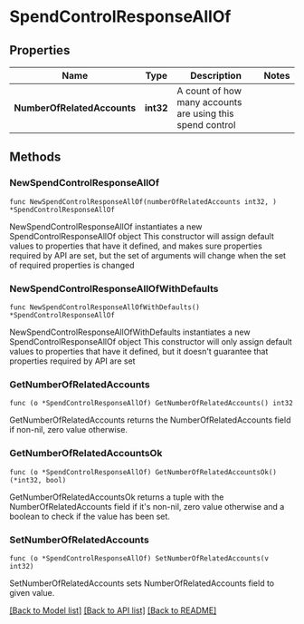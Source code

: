 # SpendControlResponseAllOf

## Properties

Name | Type | Description | Notes
------------ | ------------- | ------------- | -------------
**NumberOfRelatedAccounts** | **int32** | A count of how many accounts are using this spend control | 

## Methods

### NewSpendControlResponseAllOf

`func NewSpendControlResponseAllOf(numberOfRelatedAccounts int32, ) *SpendControlResponseAllOf`

NewSpendControlResponseAllOf instantiates a new SpendControlResponseAllOf object
This constructor will assign default values to properties that have it defined,
and makes sure properties required by API are set, but the set of arguments
will change when the set of required properties is changed

### NewSpendControlResponseAllOfWithDefaults

`func NewSpendControlResponseAllOfWithDefaults() *SpendControlResponseAllOf`

NewSpendControlResponseAllOfWithDefaults instantiates a new SpendControlResponseAllOf object
This constructor will only assign default values to properties that have it defined,
but it doesn't guarantee that properties required by API are set

### GetNumberOfRelatedAccounts

`func (o *SpendControlResponseAllOf) GetNumberOfRelatedAccounts() int32`

GetNumberOfRelatedAccounts returns the NumberOfRelatedAccounts field if non-nil, zero value otherwise.

### GetNumberOfRelatedAccountsOk

`func (o *SpendControlResponseAllOf) GetNumberOfRelatedAccountsOk() (*int32, bool)`

GetNumberOfRelatedAccountsOk returns a tuple with the NumberOfRelatedAccounts field if it's non-nil, zero value otherwise
and a boolean to check if the value has been set.

### SetNumberOfRelatedAccounts

`func (o *SpendControlResponseAllOf) SetNumberOfRelatedAccounts(v int32)`

SetNumberOfRelatedAccounts sets NumberOfRelatedAccounts field to given value.



[[Back to Model list]](../README.md#documentation-for-models) [[Back to API list]](../README.md#documentation-for-api-endpoints) [[Back to README]](../README.md)


